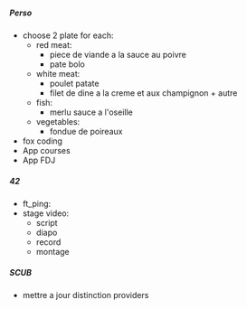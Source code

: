 ##### Perso
- choose 2 plate for each:
	- red meat:
		- piece de viande a la sauce au poivre
		- pate bolo
	- white meat:
		- poulet patate
		- filet de dine a la creme et aux champignon + autre
	- fish:
		- merlu sauce a l'oseille
	- vegetables:
		- fondue de poireaux
- fox coding
- App courses
- App FDJ

##### 42
- ft_ping:
- stage video:
	- script
	- diapo
	- record
	- montage
##### SCUB
- mettre a jour distinction providers
